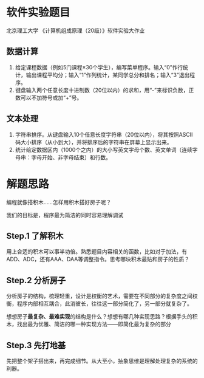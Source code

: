# 软件实验题目

北京理工大学 《计算机组成原理（20级）》软件实验大作业

## 数据计算
1. 给定课程数据（例如5门课程×30个学生），编写菜单程序。输入“0”作行统计，输出课程平均分；输入“1”作列统计，某同学总分和排名；输入“3”退出程序。
2. 键盘输入两个任意长度十进制数（20位以内）的求和，用“-”来标识负数，正数可以不加符号或加“+”号。

## 文本处理
1. 字符串排序。从键盘输入10个任意长度字符串（20位以内），将其按照ASCII码大小排序（从小到大），并将排序后的字符串在屏幕上显示出来。
2. 统计给定数据区内（1000个之内）的大小写英文字母个数、英文单词（连续字母串：字母开始、非字母结束）和行数。

# 解题思路

编程就像搭积木……怎样用积木搭好房子呢？

我们的目标是，程序最为简洁的同时容易理解调试

## Step.1 了解积木 
用上合适的积木可以事半功倍。熟悉题目内容相关的函数，比如对于加法，有ADD、ADC，还有AAA、DAA等调整指令。思考哪块积木最贴和房子的性质？

## Step.2 分析房子 
分析房子的结构，梳理轻重，设计是权衡的艺术，需要在不同部分的复杂度之间权衡，程序内部相互耦合，此消彼长，往往这一部分简化了，另一部分就复杂了。

想想房子**最复杂、最难实现**的结构是什么？想想有哪几种实现思路？根据手头的积木，找出最为优雅、简洁的哪一种实现方法——即简化最为复杂的部分

## Step.3 先打地基 
先把整个架子搭出来，再完成细节。从大至小，抽象思维是理解处理复杂的系统的利器。

